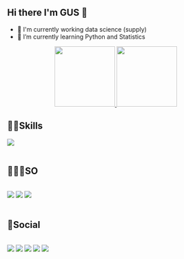 ## Hi there I'm GUS 👾
- 🔭 I'm currently working data science (supply)
- 🌱 I’m currently learning Python and Statistics

<div align="center">
<a href="https://github.com/TyrionLnnstr">
<img height="140em" src="https://github-readme-stats.vercel.app/api?username=TyrionLnnstr&count_private=true&show_icons=true&theme=radical"/>
 <img height="140em" src="https://github-readme-stats.vercel.app/api/top-langs/?username=TyrionLnnstr&count_private=true&show_icons=true&theme=radical"/>
 </a>
</div>  
 
## 🥷🏽Skills
<div>
  <img src="https://skillicons.dev/icons?i=gcp,python,git&perline=3">
  
</div><br>

## 🧑🏽‍💻SO
<div style="display: inline_block"> <br>
<img src = 'https://img.shields.io/badge/mac%20os-000000?style=for-the-badge&logo=apple&logoColor=white'>
<img src = 'https://img.shields.io/badge/Linux_Mint-87CF3E?style=for-the-badge&logo=linux-mint&logoColor=white'>  
<img src = 'https://img.shields.io/badge/Android-3DDC84?style=for-the-badge&logo=android&logoColor=white'>
</div> <br>

## 📱Social
<div style="display: inline_block"> <br>
<a href="https://public.tableau.com/app/profile/gustavo.santos.jos."><img src="https://img.shields.io/badge/Tableau-E97627?style=for-the-badge&logo=Tableau&logoColor=white"></a>
<a href="https://www.linkedin.com/in/gusdata"><img src='https://img.shields.io/badge/LinkedIn-0077B5?style=for-the-badge&logo=linkedin&logoColor=white'></a>
<a href="https://api.whatsapp.com/send?phone=5511970190176"><img src='https://img.shields.io/badge/WhatsApp-25D366?style=for-the-badge&logo=whatsapp&logoColor=white'></a>
<a href="https://t.me/FiodorDostoievski"><img src='https://img.shields.io/badge/Telegram-2CA5E0?style=for-the-badge&logo=telegram&logoColor=white'></a>
<a href="https://www.instagram.com/gus.net.br/"><img src = 'https://img.shields.io/badge/Instagram-E4405F?style=for-the-badge&logo=instagram&logoColor=white'></a>

</div> <br>
